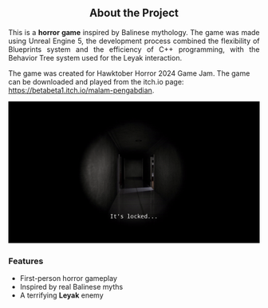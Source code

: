 
<h2 style="text-align:center;">About the Project</h2>

<p align="justify">
This is a <b>horror game</b> inspired by Balinese mythology. The game was made using Unreal Engine 5, the development process combined the flexibility of Blueprints system and the efficiency of C++ programming, with the Behavior Tree system used for the Leyak interaction.

The game was created for Hawktober Horror 2024 Game Jam. The game
can be downloaded and played from the itch.io page:
https://betabeta1.itch.io/malam-pengabdian.
</p>
<p align="center">
<img src="/projects/MalamPengabdian/malam-pengabdian-anim.gif"/>
</p>

### Features
- First-person horror gameplay
- Inspired by real Balinese myths
- A terrifying **Leyak** enemy
